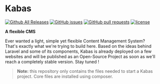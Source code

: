 # Kabas

[![Github All Releases](https://img.shields.io/github/downloads/whiteCube/kabas-project/total.svg)]()
[![GitHub issues](https://img.shields.io/github/issues/whiteCube/kabas-project.svg)]()
[![GitHub pull requests](https://img.shields.io/github/issues-pr/whiteCube/kabas-project.svg)]()
[![license](https://img.shields.io/github/license/whiteCube/kabas-project.svg)]()

**A flexible CMS**

Ever wanted a light, simple yet flexible Content Management System? That's exactly what we're trying to build here. Based on the ideas behind Laravel and some of its components, Kabas is already deployed on a few websites and will be published as an Open-Source Project as soon as we'll reach a completely stable version. Stay tuned !

> **Note:** this repository only contains the files needed to start a Kabas project. Core files are installed using composer.
